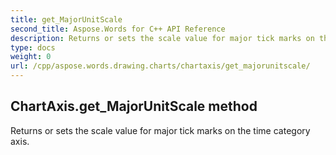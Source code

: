 ```yaml
---
title: get_MajorUnitScale
second_title: Aspose.Words for C++ API Reference
description: Returns or sets the scale value for major tick marks on the time category axis. 
type: docs
weight: 0
url: /cpp/aspose.words.drawing.charts/chartaxis/get_majorunitscale/
---
```

## ChartAxis.get_MajorUnitScale method


Returns or sets the scale value for major tick marks on the time category axis.


